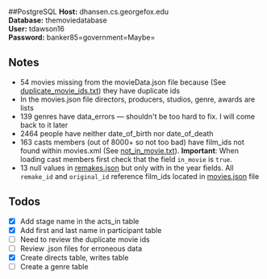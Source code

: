 ##PostgreSQL
__Host:__ dhansen.cs.georgefox.edu \
__Database:__ themoviedatabase \
__User:__ tdawson16\
__Password:__ banker85=government=Maybe=
## Notes

- 54 movies missing from the movieData.json file because (See [duplicate_movie_ids.txt](duplicate_movie_ids.txt))
they have duplicate ids
- In the movies.json file directors, producers, studios, genre, awards are lists
- 139 genres have data_errors &mdash; shouldn't be too hard to fix. I will come back to it later
- 2464 people have neither date_of_birth nor date_of_death
- 163 casts members (out of 8000+ so not too bad) have film_ids not found within movies.xml (See [not_in_movie.txt](not_in_movie.txt)). 
**Important**: When loading cast members first check that the field `in_movie` is `true`. 
- 13 null values in [remakes.json](Data_json/remakes.json) but only with in the year fields. All `remake_id` and 
`original_id` reference film_ids located in [movies.json](Data_json/movies.json) file

## Todos
- [x] Add stage name in the acts_in table
- [x] Add first and last name in participant table
- [ ] Need to review the duplicate movie ids
- [ ] Review .json files for erroneous data
- [x] Create directs table, writes table
- [ ] Create a genre table
